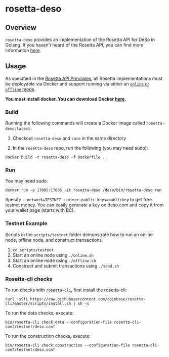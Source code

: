 # rosetta-deso

## Overview

`rosetta-deso` provides an implementation of the Rosetta API for DeSo in Golang.
If you haven't heard of the Rosetta API, you can find more
information [here](https://rosetta-api.org).

## Usage

As specified in the [Rosetta API Principles](https://www.rosetta-api.org/docs/automated_deployment.html),
all Rosetta implementations must be deployable via Docker and support running via either an
[`online` or `offline` mode](https://www.rosetta-api.org/docs/node_deployment.html#multiple-modes).

**You must install docker. You can download Docker [here](https://www.docker.com/get-started).**

### Build

Running the following commands will create a Docker image called `rosetta-deso:latest`.

1. Checkout `rosetta-deso` and `core` in the same directory

2. In the `rosetta-deso` repo, run the following (you may need sudo):

```
docker build -t rosetta-deso -f Dockerfile ..
```

### Run

You may need sudo:

```
docker run -p 17005:17005 -it rosetta-deso /deso/bin/rosetta-deso run
```

Specify `--network=TESTNET --miner-public-keys=publickey` to get free testnet money. You
can easily generate a key on deso.com and copy it from your wallet page (starts with
BC).

### Testnet Example

Scripts in the `scripts/testnet` folder demonstrate how to run an online node, offline node, and construct transactions.

1. `cd scripts/testnet`
1. Start an online node using `./online.sh`
1. Start an online node using `./offline.sh`
2. Construct and submit transactions using `./send.sh`

### Rosetta-cli checks

To run checks with [`rosetta-cli`](https://github.com/coinbase/rosetta-cli), first install the rosetta-cli:

```
curl -sSfL https://raw.githubusercontent.com/coinbase/rosetta-cli/master/scripts/install.sh | sh -s
```
To run the data checks, execute:
```
bin/rosetta-cli check:data --configuration-file rosetta-cli-conf/testnet/deso.conf
```

To run the construction checks, execute:

```
bin/rosetta-cli check:construction --configuration-file rosetta-cli-conf/testnet/deso.conf
```
